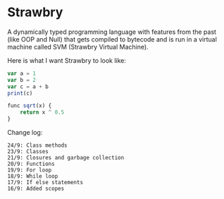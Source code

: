 # Strawbry
A dynamically typed programming language with features from the past (like OOP and Null) that gets compiled to bytecode and is run in a virtual machine called SVM (Strawbry Virtual Machine). 

Here is what I want Strawbry to look like:
```js
var a = 1
var b = 2
var c = a + b
print(c)

func sqrt(x) {
    return x ^ 0.5
}
```

Change log:
```
24/9: Class methods
23/9: Classes
21/9: Closures and garbage collection
20/9: Functions
19/9: For loop
18/9: While loop
17/9: If else statements
16/9: Added scopes
```
